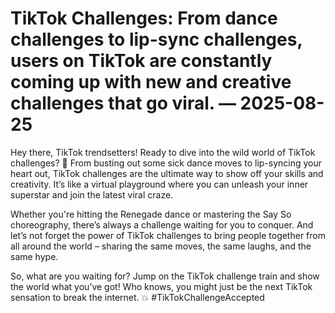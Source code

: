 # TikTok Challenges: From dance challenges to lip-sync challenges, users on TikTok are constantly coming up with new and creative challenges that go viral. — 2025-08-25

Hey there, TikTok trendsetters! Ready to dive into the wild world of TikTok challenges? 🌟 From busting out some sick dance moves to lip-syncing your heart out, TikTok challenges are the ultimate way to show off your skills and creativity. It’s like a virtual playground where you can unleash your inner superstar and join the latest viral craze.

Whether you're hitting the Renegade dance or mastering the Say So choreography, there’s always a challenge waiting for you to conquer. And let’s not forget the power of TikTok challenges to bring people together from all around the world – sharing the same moves, the same laughs, and the same hype.

So, what are you waiting for? Jump on the TikTok challenge train and show the world what you’ve got! Who knows, you might just be the next TikTok sensation to break the internet. 💥 #TikTokChallengeAccepted